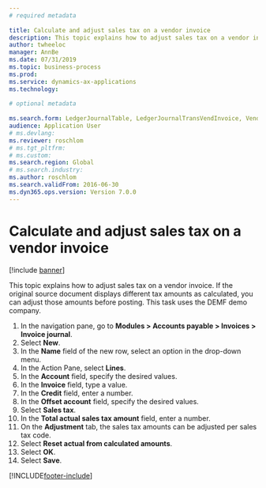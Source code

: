 ```yaml
--- 
# required metadata 
 
title: Calculate and adjust sales tax on a vendor invoice
description: This topic explains how to adjust sales tax on a vendor invoice in Dynamics 365 Finance. 
author: twheeloc
manager: AnnBe 
ms.date: 07/31/2019
ms.topic: business-process 
ms.prod:  
ms.service: dynamics-ax-applications 
ms.technology:  
 
# optional metadata 
 
ms.search.form: LedgerJournalTable, LedgerJournalTransVendInvoice, VendTableLookup, TaxTmpWorkTrans   
audience: Application User 
# ms.devlang:  
ms.reviewer: roschlom
# ms.tgt_pltfrm:  
# ms.custom:  
ms.search.region: Global
# ms.search.industry: 
ms.author: roschlom
ms.search.validFrom: 2016-06-30 
ms.dyn365.ops.version: Version 7.0.0 
---
```

# Calculate and adjust sales tax on a vendor invoice

[!include [banner](../../includes/banner.md)]

This topic explains how to adjust sales tax on a vendor invoice. If the original source document displays different tax amounts as calculated, you can adjust those amounts before posting. This task uses the DEMF demo company.

1. In the navigation pane, go to **Modules > Accounts payable > Invoices > Invoice journal**.
2. Select **New**.
3. In the **Name** field of the new row, select an option in the drop-down menu.
4. In the Action Pane, select **Lines**.
5. In the **Account** field, specify the desired values.
6. In the **Invoice** field, type a value.
7. In the **Credit** field, enter a number.
8. In the **Offset account** field, specify the desired values.
9. Select **Sales tax**.
10. In the **Total actual sales tax amount** field, enter a number.
11. On the **Adjustment** tab, the sales tax amounts can be adjusted per sales tax code.
12. Select **Reset actual from calculated amounts**.
13. Select **OK**.
14. Select **Save**.



[!INCLUDE[footer-include](../../../includes/footer-banner.md)]